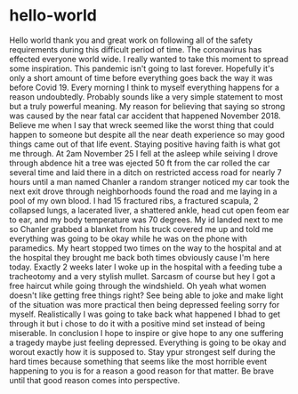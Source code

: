 # hello-world
Hello world thank you and great work on following all of the safety requirements during this difficult period of time. The coronavirus has effected everyone world wide. I really wanted to take this moment to spread some inspiration. This pandemic isn't going to last forever. Hopefully it's only a short amount of time before everything goes back the way it was before Covid 19. Every morning I think to myself everything happens for a reason undoubtedly. Probably sounds like a very simple statement to most but a truly powerful meaning. My reason for believing that saying so strong was caused by the near fatal car accident that happened November 2018. Believe me when I say that wreck seemed like the worst thing that could happen to someone but despite all the near death experience so may good things came out of that life event. Staying positive having faith is what got me through. At 2am November 25 I fell at the asleep while seiving I drove through abdence hit a tree was ejected 50 ft from the car rolled the car several time and laid there in a ditch on restricted access road for nearly 7 hours until a man named Chanler a random stranger noticed my car took the next exit drove through neighborhoods found the road and me laying in a pool of my own blood. I had 15 fractured ribs, a fractured scapula, 2 collapsed lungs, a lacerated liver, a shattered ankle, head cut open feom ear to ear, and my body temperature was 70 degrees. My id landed next to me so Chanler grabbed a blanket from his truck covered me up and told me everything was going to be okay while he was on the phone with paramedics. My heart stopped two times on the way to the hospital and at the hospital they brought me back both times obviously cause I'm here today. Exactly 2 weeks later I woke up in the hospital with a feeding tube a tracheotomy and a very stylish mullet. Sarcasm of course but hey I got a free haircut while going through the windshield. Oh yeah what women doesn't like getting free things right? See being able to joke and make light of the situation was more practical then being depressed feeling sorry for myself. Realistically I was going to take back what happened I bhad to get through it but i chose to do it with a positive mind set instead of being miserable. In conclusion I hope to inspire or give hope to any one suffering a tragedy maybe just feeling depressed. Everything is going to be okay and worout exactly how it is supposed to. Stay ypur strongest self during the hard times because something that seems like the most horrible event happening to you is for a reason a good reason for that matter. Be brave until that good reason comes into perspective.

